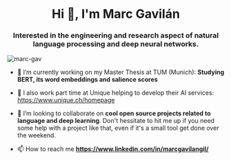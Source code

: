 <h1 align="center">Hi 👋, I'm Marc Gavilán</h1>
<h3 align="center">Interested in the engineering and research aspect of natural language processing and deep neural networks.</h3>

<p align="left"> <img src="https://komarev.com/ghpvc/?username=marc-gav&label=Profile%20views&color=0e75b6&style=flat" alt="marc-gav" /> </p>

- 🔭 I’m currently working on my Master Thesis at TUM (Munich): **Studying BERT, its word embeddings and salience scores**
- 🔨 I also work part time at Unique helping to develop their AI services: https://www.unique.ch/homepage
- 👯 I’m looking to collaborate on **cool open source projects related to language and deep learning**. Don't hessitate to hit me up if you need some help with a project like that, even if it's a small tool get done over the weekend.

- 📫 How to reach me **https://www.linkedin.com/in/marcgavilangil/**
